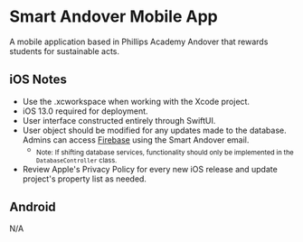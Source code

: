 # Smart Andover Mobile App
A mobile application based in Phillips Academy Andover that rewards students for sustainable acts. 
## iOS Notes
- Use the .xcworkspace when working with the Xcode project.
- iOS 13.0 required for deployment.
- User interface constructed entirely through SwiftUI.
- User object should be modified for any updates made to the database. Admins can access [Firebase](https://firebase.google.com) using the Smart Andover email.
  - <sub> Note: If shifting database services, functionality should only be implemented in the ```DatabaseController``` class.  </sub>
- Review Apple's Privacy Policy for every new iOS release and update project's property list as needed.
## Android
N/A
